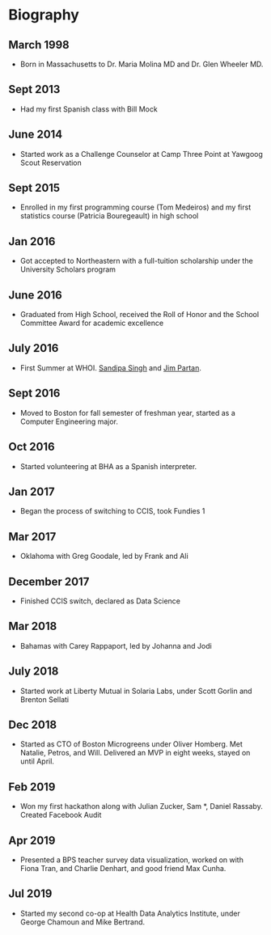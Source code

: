 # Biography

## March 1998 
   - Born in Massachusetts to Dr. Maria Molina MD and Dr. Glen Wheeler MD.
## Sept 2013 
   - Had my first Spanish class with Bill Mock
## June 2014 
   - Started work as a Challenge Counselor at Camp Three Point at Yawgoog Scout Reservation
## Sept 2015
   - Enrolled in my first programming course (Tom Medeiros) and my first statistics course (Patricia Bouregeault) in high school
## Jan 2016 
   - Got accepted to Northeastern with a full-tuition scholarship under the University Scholars program
## June 2016 
   - Graduated from High School, received the Roll of Honor and the School Committee Award for academic excellence
## July 2016 
   - First Summer at WHOI. [Sandipa Singh](https://www.whoi.edu/profile/ssingh/) and 
     [Jim Partan](https://www.whoi.edu/profile/jpartan/).
## Sept 2016 
   - Moved to Boston for fall semester of freshman year, started as a Computer Engineering major. 
## Oct 2016 
   - Started volunteering at BHA as a Spanish interpreter.
## Jan 2017 
   - Began the process of switching to CCIS, took Fundies 1
## Mar 2017 
   - Oklahoma with Greg Goodale, led by Frank and Ali
## December 2017 
   - Finished CCIS switch, declared as Data Science
## Mar 2018 
   - Bahamas with Carey Rappaport, led by Johanna and Jodi
## July 2018 
   - Started work at Liberty Mutual in Solaria Labs, under Scott Gorlin and Brenton Sellati
## Dec 2018 
   - Started as CTO of Boston Microgreens under Oliver Homberg.  Met Natalie, Petros, and Will. Delivered an MVP in eight weeks, stayed on until April.
## Feb 2019 
   - Won my first hackathon along with Julian Zucker, Sam *, Daniel Rassaby. Created Facebook Audit
## Apr 2019 
   - Presented a BPS teacher survey data visualization, worked on with Fiona Tran, and Charlie Denhart, and good friend Max Cunha.
## Jul 2019 
   - Started my second co-op at Health Data Analytics Institute, under George Chamoun and Mike Bertrand. 
